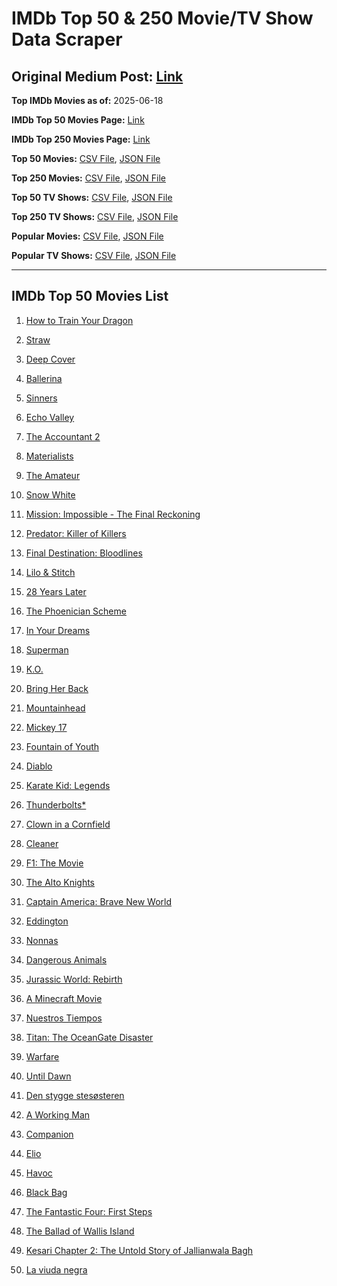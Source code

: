 # IMDb Top 50 & 250 Movie/TV Show Data Scraper

## Original Medium Post: [Link](https://medium.com/@nishantsahoo/which-movie-should-i-watch-5c83a3c0f5b1)

**Top IMDb Movies as of:** 2025-06-18

**IMDb Top 50 Movies Page:** [Link](https://www.imdb.com/search/title/?title_type=feature&release_date=2025-01-01,2025-12-31)

**IMDb Top 250 Movies Page:** [Link](https://www.imdb.com/chart/top/)

**Top 50 Movies:** [CSV File](/data/top50/movies.csv), [JSON File](/data/top50/movies.json)

**Top 250 Movies:** [CSV File](/data/top250/movies.csv), [JSON File](/data/top250/movies.json)

**Top 50 TV Shows:** [CSV File](/data/top50/shows.csv), [JSON File](/data/top50/shows.json)

**Top 250 TV Shows:** [CSV File](/data/top250/shows.csv), [JSON File](/data/top250/shows.json)

**Popular Movies:** [CSV File](/data/popular/movies.csv), [JSON File](/data/popular/movies.json)

**Popular TV Shows:** [CSV File](/data/popular/shows.csv), [JSON File](/data/popular/shows.json)

---

## IMDb Top 50 Movies List

1. [How to Train Your Dragon](https://www.imdb.com/title/tt26743210/)

2. [Straw](https://www.imdb.com/title/tt32550101/)

3. [Deep Cover](https://www.imdb.com/title/tt31121295/)

4. [Ballerina](https://www.imdb.com/title/tt7181546/)

5. [Sinners](https://www.imdb.com/title/tt31193180/)

6. [Echo Valley](https://www.imdb.com/title/tt27052633/)

7. [The Accountant 2](https://www.imdb.com/title/tt7068946/)

8. [Materialists](https://www.imdb.com/title/tt30253473/)

9. [The Amateur](https://www.imdb.com/title/tt0899043/)

10. [Snow White](https://www.imdb.com/title/tt6208148/)

11. [Mission: Impossible - The Final Reckoning](https://www.imdb.com/title/tt9603208/)

12. [Predator: Killer of Killers](https://www.imdb.com/title/tt36463894/)

13. [Final Destination: Bloodlines](https://www.imdb.com/title/tt9619824/)

14. [Lilo & Stitch](https://www.imdb.com/title/tt11655566/)

15. [28 Years Later](https://www.imdb.com/title/tt10548174/)

16. [The Phoenician Scheme](https://www.imdb.com/title/tt30840798/)

17. [In Your Dreams](https://www.imdb.com/title/tt27604215/)

18. [Superman](https://www.imdb.com/title/tt5950044/)

19. [K.O.](https://www.imdb.com/title/tt36240772/)

20. [Bring Her Back](https://www.imdb.com/title/tt32246771/)

21. [Mountainhead](https://www.imdb.com/title/tt35396529/)

22. [Mickey 17](https://www.imdb.com/title/tt12299608/)

23. [Fountain of Youth](https://www.imdb.com/title/tt27075958/)

24. [Diablo](https://www.imdb.com/title/tt27757546/)

25. [Karate Kid: Legends](https://www.imdb.com/title/tt1674782/)

26. [Thunderbolts\*](https://www.imdb.com/title/tt20969586/)

27. [Clown in a Cornfield](https://www.imdb.com/title/tt23060698/)

28. [Cleaner](https://www.imdb.com/title/tt27812086/)

29. [F1: The Movie](https://www.imdb.com/title/tt16311594/)

30. [The Alto Knights](https://www.imdb.com/title/tt21815562/)

31. [Captain America: Brave New World](https://www.imdb.com/title/tt14513804/)

32. [Eddington](https://www.imdb.com/title/tt31176520/)

33. [Nonnas](https://www.imdb.com/title/tt28309594/)

34. [Dangerous Animals](https://www.imdb.com/title/tt32299316/)

35. [Jurassic World: Rebirth](https://www.imdb.com/title/tt31036941/)

36. [A Minecraft Movie](https://www.imdb.com/title/tt3566834/)

37. [Nuestros Tiempos](https://www.imdb.com/title/tt35630700/)

38. [Titan: The OceanGate Disaster](https://www.imdb.com/title/tt35628853/)

39. [Warfare](https://www.imdb.com/title/tt31434639/)

40. [Until Dawn](https://www.imdb.com/title/tt30955489/)

41. [Den stygge stesøsteren](https://www.imdb.com/title/tt29344903/)

42. [A Working Man](https://www.imdb.com/title/tt9150192/)

43. [Companion](https://www.imdb.com/title/tt26584495/)

44. [Elio](https://www.imdb.com/title/tt4900148/)

45. [Havoc](https://www.imdb.com/title/tt14123284/)

46. [Black Bag](https://www.imdb.com/title/tt30988739/)

47. [The Fantastic Four: First Steps](https://www.imdb.com/title/tt10676052/)

48. [The Ballad of Wallis Island](https://www.imdb.com/title/tt27674982/)

49. [Kesari Chapter 2: The Untold Story of Jallianwala Bagh](https://www.imdb.com/title/tt3562110/)

50. [La viuda negra](https://www.imdb.com/title/tt33474172/)
